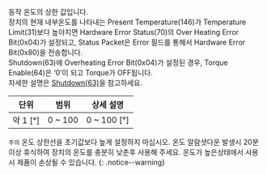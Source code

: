 
동작 온도의 상한 값입니다.  
장치의 현재 내부온도를 나타내는 Present Temperature(146)가 Temperature Limit(31)보다 높아지면 Hardware Error Status(70)의 Over Heating Error Bit(0x04)가 설정되고, Status Packet은 Error 필드를 통해서 Hardware Error Bit(0x80)을 전송합니다.  
Shutdown(63)에 Overheating Error Bit(0x04)가 설정된 경우, Torque Enable(64)은 ‘0’이 되고 Torque가 OFF됩니다.  
자세한 설명은 [Shutdown(63)](#shutdown63)을 참고하세요.

|단위|범위|상세 설명|
| :---: | :---: | :---: |
|약 1 [&deg;]|0 ~ 100|0 ~ 100 [&deg;]|

`주의` 온도 상한선을 초기값보다 높게 설정하지 마십시오. 온도 알람셧다운 발생시 20분이상 휴식하여 장치의 온도를 충분히 낮춘후 사용해 주세요. 온도가 높은상태에서 사용시 제품이 손상될 수 있습니다.
{: .notice--warning}

